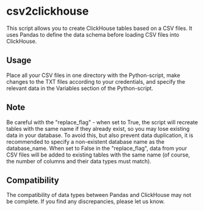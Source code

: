 # csv2clickhouse

This script allows you to create ClickHouse tables based on a CSV files. 
It uses Pandas to define the data schema before loading CSV files into ClickHouse.

## Usage

Place all your CSV files in one directory with the Python-script, make changes to the TXT files according to your credentials, and specify the relevant data in the Variables section of the Python-script.

## Note

Be careful with the "replace_flag" - when set to True, the script will recreate tables with the same name if they already exist, so you may lose existing data in your database. To avoid this, but also prevent data duplication, it is recommended to specify a non-existent database name as the database_name. When set to False in the "replace_flag", data from your CSV files will be added to existing tables with the same name (of course, the number of columns and their data types must match).

## Compatibility

The compatibility of data types between Pandas and ClickHouse may not be complete. 
If you find any discrepancies, please let us know.
